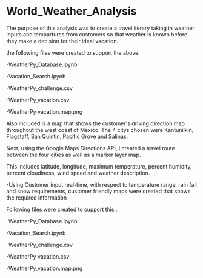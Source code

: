 # World_Weather_Analysis

The purpose of this analysis was to create a travel iterary taking in weather inputs and tempartures from customers so that weather is known before they make a decision for their ideal vacation.
 
 the following files were created to support the above:

-WeatherPy_Database.ipynb

-Vacation_Search.ipynb

-WeatherPy_challenge.csv

-WeatherPy_vacation.csv

-WeatherPy_vacation.map.png


Also included is a map that shows the customer's driving direction map throughout the west coast of Mexico. The 4 citys chosen were Kantunilkin, Flagstaff, San Quintin, Pacific Grove and Salinas. 


Next, using the Google Maps Directions API, I created a travel route between the four cities as well as a marker layer map.

This includes latitude, longitude, maximum temperature, percent humidity, percent cloudiness, wind speed and weather description.

-Using Customer input real-time, with respect to temperature range, rain fall and snow requirements, customer friendly maps were created that shows the required information

Following files were created to support this::

-WeatherPy_Database.ipynb

-Vacation_Search.ipynb

-WeatherPy_challenge.csv

-WeatherPy_vacation.csv

-WeatherPy_vacation.map.png

